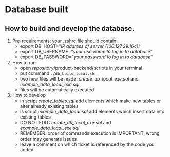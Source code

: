 # Database built

## How to build and develop the database.

1. Pre-requirements: your .zshrc file should contain:
   - export DB_HOST="_IP address of server (100.127.29.164)_"
   - export DB_USERNAME="_your username to log in to database_"
   - export DB_PASSWORD="_your password to log in to database_"
2. How to run
   - open _repository_/product-backend/scripts in your terminal
   - put command `./db_build_local.sh`
   - two new files will be made: _create_db_local_exe.sql_ and _example_data_local_exe.sql_
   - files will be automatically executed
3. How to develop
   - in script _create_tables.sql_ add elements which make new tables or alter already existing tables
   - is script _example_data_local.sql_ add elements which insert data into existing tables
   - DO NOT EDIT: _create_db_local_exe.sql_ and _example_data_local_exe.sql_
   - REMEMBER: order of commands execution is IMPORTANT; wrong order may generate issues
   - leave a comment on which ticket is referenced by the code you added
